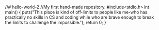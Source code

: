 //# hello-world-2
//My first hand-made repository.
#include<stdio.h>
int main()
{
  puts("This place is kind of off-limits to people like me-who has practically no skills in CS and coding
  while who are brave enough to break the limits to challenge the impossible.");
  return 0;
}
